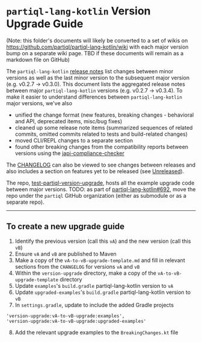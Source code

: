 # `partiql-lang-kotlin` Version Upgrade Guide

(Note: this folder's documents will likely be converted to a set of wikis on https://github.com/partiql/partiql-lang-kotlin/wiki
with each major version bump on a separate wiki page.
TBD if these documents will remain as a markdown file on GitHub)

The `partiql-lang-kotlin` [release notes](https://github.com/partiql/partiql-lang-kotlin/releases) list changes 
between minor versions as well as the last minor version to the subsequent major version (e.g. v0.2.7 -> v0.3.0). This 
document lists the aggregated release notes between major `partiql-lang-kotlin` versions (e.g. v0.2.7 -> v0.3.4). To 
make it easier to understand differences between `partiql-lang-kotlin` major versions, we've also
* unified the change format (new features, breaking changes - behavioral and API, deprecated items, misc/bug fixes)
* cleaned up some release note items (summarized sequences of related commits, omitted commits related to tests and 
build-related changes)
* moved CLI/REPL changes to a separate section
* found other breaking changes from the compatibility reports between versions using the [japi-compliance-checker](https://github.com/lvc/japi-compliance-checker)

The [CHANGELOG](https://github.com/partiql/partiql-lang-kotlin/blob/main/CHANGELOG.md) can also be viewed to see changes
between releases and also includes a section on features yet to be released (see [Unreleased](https://github.com/partiql/partiql-lang-kotlin/blob/main/CHANGELOG.md#unreleased)).

The repo, [test-partiql-version-upgrade](https://github.com/alancai98/test-partiql-version-migration), hosts all the 
example upgrade code between major versions.
TODO: as part of [partiql-lang-kotlin#692](https://github.com/partiql/partiql-lang-kotlin/issues/692), move the repo
under the `partiql` GitHub organization (either as submodule or as a separate repo).

---

## To create a new upgrade guide
1. Identify the previous version (call this `vA`) and the new version (call this `vB`)
2. Ensure `vA` and `vB` are published to Maven
3. Make a copy of the `vA-to-vB-upgrade-template.md` and fill in relevant sections from the `CHANGELOG` for versions
`vA` and `vB`
4. Within the `version-upgrade` directory, make a copy of the `vA-to-vB-upgrade-template` directory
5. Update `examples`'s `build.gradle` partiql-lang-kotlin version to `vA`
6. Update `upgraded-examples`'s `build.gradle` partiql-lang-kotlin version to `vB`
7. In `settings.gradle`, update to include the added Gradle projects
```
'version-upgrade:vA-to-vB-upgrade:examples',
'version-upgrade:vA-to-vB-upgrade:upgraded-examples'
```
8. Add the relevant upgrade examples to the `BreakingChanges.kt` file
